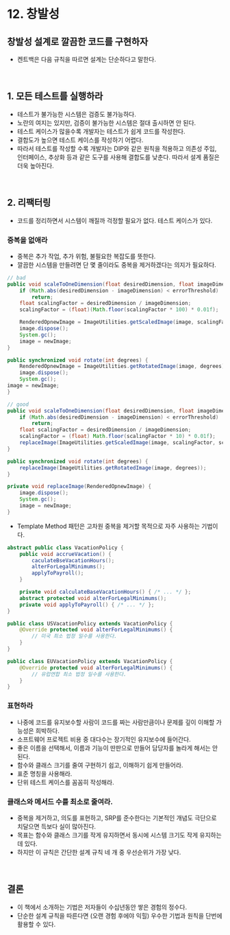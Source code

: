 # 12. 창발성

## 창발성 설계로 깔끔한 코드를 구현하자
- 켄트백은 다음 규칙을 따르면 설계는 단순하다고 말한다.

</br>

## 1. 모든 테스트를 실행하라
- 테스트가 불가능한 시스템은 검증도 불가능하다.
- 노란의 여지는 있지만, 검증이 불가능한 시스템은 절대 출시하면 안 된다.
- 테스트 케이스가 많을수록 개발자는 테스트가 쉽게 코드를 작성한다.
- 결합도가 높으면 테스트 케이스를 작성하기 어렵다.
- 따라서 테스트를 작성할 수록 개발자는 DIP와 같은 원칙을 적용하고 의존성 주입, 인터페이스, 추상화 등과 같은 도구를 사용해 결합도를 낮춘다. 따라서 설계 품질은 더욱 높아진다.

</br>

## 2. 리팩터링
- 코드를 정리하면서 시스템이 깨질까 걱정할 필요가 없다. 테스트 케이스가 있다.

### 중복을 없애라
- 중복은 추가 작업, 추가 위험, 불필요한 복잡도를 뜻한다.
- 깔끔한 시스템을 만들려면 단 몇 줄이라도 중복을 제거하겠다는 의지가 필요하다.

```java
// bad
public void scaleToOneDimension(float desiredDimension, float imageDimension) {
    if (Math.abs(desiredDimension - imageDimension) < errorThreshold)
        return;
    float scalingFactor = desiredDimension / imageDimension;
    scalingFactor = (float)(Math.floor(scalingFactor * 100) * 0.01f);

    RenderedOpnewImage = ImageUtilities.getScaledImage(image, scalingFactor, scalingFactor);
    image.dispose();
    System.gc();
    image = newImage;
}

public synchronized void rotate(int degrees) {
    RenderedOpnewImage = ImageUtilities.getRotatedImage(image, degrees);
    image.dispose();
    System.gc();
image = newImage;
}
```

```java
// good
public void scaleToOneDimension(float desiredDimension, float imageDimension) {
    if (Math.abs(desiredDimension - imageDimension) < errorThreshold)
        return;
    float scalingFactor = desiredDimension / imageDimension;
    scalingFactor = (float) Math.floor(scalingFactor * 10) * 0.01f);
    replaceImage(ImageUtilities.getScaledImage(image, scalingFactor, scalingFactor));
}

public synchronized void rotate(int degrees) {
    replaceImage(ImageUtilities.getRotatedImage(image, degrees));
}

private void replaceImage(RenderedOpnewImage) {
    image.dispose();
    System.gc();
    image = newImage;
}
```

- Template Method 패턴은 고차원 중복을 제거할 목적으로 자주 사용하는 기법이다.

```java
abstract public class VacationPolicy {
    public void accrueVacation() {
        caculateBseVacationHours();
        alterForLegalMinimums();
        applyToPayroll();
    }

    private void calculateBaseVacationHours() { /* ... */ };
    abstract protected void alterForLegalMinimums();
    private void applyToPayroll() { /* ... */ };
}

public class USVacationPolicy extends VacationPolicy {
    @Override protected void alterForLegalMinimums() {
        // 미국 최소 법정 일수를 사용한다.
    }
}

public class EUVacationPolicy extends VacationPolicy {
    @Override protected void alterForLegalMinimums() {
        // 유럽연합 최소 법정 일수를 사용한다.
    }
}
```

### 표현하라
- 나중에 코드를 유지보수할 사람이 코드를 짜는 사람만큼이나 문제를 깊이 이해할 가능성은 희박하다.
- 소프트웨어 프로젝트 비용 중 대다수는 장기적인 유지보수에 들어간다.
- 좋은 이름을 선택해서, 이름과 기능이 딴판으로 만들어 담당자를 놀라게 해서는 안된다.
- 함수와 클래스 크기를 줄여 구현하기 쉽고, 이해하기 쉽게 만들어라.
- 표준 명칭을 사용해라.
- 단위 테스트 케이스를 꼼꼼히 작성해라.

### 클래스와 메서드 수를 최소로 줄여라.
- 중복을 제거하고, 의도를 표현하고, SRP를 준수한다는 기본적인 개념도 극단으로 치달으면 득보다 실이 많아진다.
- 목표는 함수와 클래스 크기를 작게 유지하면서 동시에 시스템 크기도 작게 유지하는데 있다.
- 하지만 이 규칙은 간단한 설계 규칙 네 개 중 우선순위가 가장 낮다.

</br>

## 결론
- 이 책에서 소개하는 기법은 저자들이 수십년동안 쌓은 경험의 정수다.
- 단순한 설계 규칙을 따른다면 (오랜 경험 후에야 익힐) 우수한 기법과 원칙을 단번에 활용할 수 있다.

